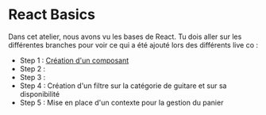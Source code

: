 # React Basics

Dans cet atelier, nous avons vu les bases de React.
Tu dois aller sur les différentes branches pour voir ce qui a été ajouté lors des différents live co :

- Step 1 : [Création d'un composant](https://github.com/kpeset/ecommerce/tree/step_01)
- Step 2 :
- Step 3 :
- Step 4 : Création d'un filtre sur la catégorie de guitare et sur sa disponibilité
- Step 5 : Mise en place d'un contexte pour la gestion du panier
